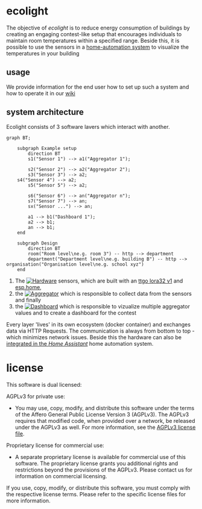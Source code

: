 # ecolight

The objective of _ecolight_ is to reduce energy consumption of buildings by creating an engaging contest-like setup that encourages individuals to maintain room temperatures within a specified range. Beside this, it is possible to use the sensors in a [home-automation system](https://www.home-assistant.io/) to visualize the temperatures in your building 

## usage

We provide information for the end user how to set up such a system and how to operate it in our [wiki](https://github.com/bytebang/ecolight/wiki)


## system architecture
Ecolight consists of 3 software lavers which interact with another.

````mermaid
graph BT;

    subgraph Example setup
        direction BT
        s1("Sensor 1") --> a1("Aggregator 1");

        s2("Sensor 2") --> a2("Aggregator 2");
        s3("Sensor 3") --> a2;
	s4("Sensor 4") --> a2;
        s5("Sensor 5") --> a2;

        s6("Sensor 6") --> an("Aggregator n");
        s7("Sensor 7") --> an;
        sx("Sensor ...") --> an;

        a1 --> b1("Dashboard 1");
        a2 --> b1;
        an --> b1;
    end

    subgraph Design
        direction BT
        room("Room level\ne.g. room 3") -- http --> department
        department("Department level\ne.g. building B") -- http --> organisation("Organisation level\ne.g. school xyz")
    end
````

1. The [![Hardware](https://github.com/bytebang/ecolight/actions/workflows/hardware.yml/badge.svg)](./hardware) sensors, which are built with an [ttgo lora32 v1](./hardware/ttgo-lora32-v1/README.md) and [esp.home](https://esphome.io/index.html), 
2. the [![Aggregator](https://github.com/bytebang/ecolight/actions/workflows/aggregator.yml/badge.svg)](./aggregator) which is responsible to collect data from the sensors and finally
3. the [![Dashboard](https://github.com/bytebang/ecolight/actions/workflows/dashboard.yml/badge.svg)](./dashboard) which is responsible to vizualize multiple aggregator values and to create a dashboard for the contest


Every layer 'lives' in its own ecosystem (docker container) and exchanges data via HTTP Requests. The communication is always from bottom to top - which minimizes network issues. Beside this the hardware can also be [integrated in the _Home Assistant_](https://www.home-assistant.io/integrations/esphome/) home automation system. 


# license 

This software is dual licensed:

AGPLv3 for private use:
- You may use, copy, modify, and distribute this software under the terms of the Affero General Public License Version 3 (AGPLv3). The AGPLv3 requires that modified code, when provided over a network, be released under the AGPLv3 as well. For more information, see the [AGPLv3 license file](./LICENSE-AGPLv3.txt).

Proprietary license for commercial use:
- A separate proprietary license is available for commercial use of this software. The proprietary license grants you additional rights and restrictions beyond the provisions of the AGPLv3. Please contact us for information on commercial licensing.

If you use, copy, modify, or distribute this software, you must comply with the respective license terms. Please refer to the specific license files for more information.

